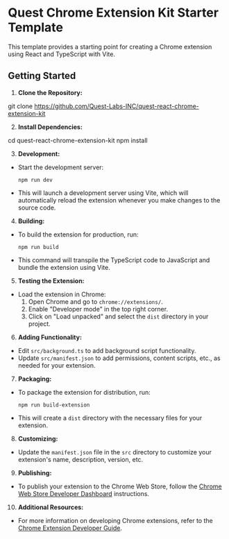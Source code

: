 # Quest Chrome Extension Kit Starter Template

This template provides a starting point for creating a Chrome extension using React and TypeScript with Vite.

## Getting Started

1. **Clone the Repository:** 

git clone https://github.com/Quest-Labs-INC/quest-react-chrome-extension-kit


2. **Install Dependencies:**

cd quest-react-chrome-extension-kit
npm install


3. **Development:**
- Start the development server:
  ```
  npm run dev
  ```
- This will launch a development server using Vite, which will automatically reload the extension whenever you make changes to the source code.

4. **Building:**
- To build the extension for production, run:
  ```
  npm run build
  ```
- This command will transpile the TypeScript code to JavaScript and bundle the extension using Vite.

5. **Testing the Extension:**
- Load the extension in Chrome:
  1. Open Chrome and go to `chrome://extensions/`.
  2. Enable "Developer mode" in the top right corner.
  3. Click on "Load unpacked" and select the `dist` directory in your project.

6. **Adding Functionality:**
- Edit `src/background.ts` to add background script functionality.
- Update `src/manifest.json` to add permissions, content scripts, etc., as needed for your extension.

7. **Packaging:**
- To package the extension for distribution, run:
  ```
  npm run build-extension
  ```
- This will create a `dist` directory with the necessary files for your extension.

8. **Customizing:**
- Update the `manifest.json` file in the `src` directory to customize your extension's name, description, version, etc.

9. **Publishing:**
- To publish your extension to the Chrome Web Store, follow the [Chrome Web Store Developer Dashboard](https://chrome.google.com/webstore/devconsole) instructions.

10. **Additional Resources:**
 - For more information on developing Chrome extensions, refer to the [Chrome Extension Developer Guide](https://developer.chrome.com/docs/extensions/mv3/getstarted/).


